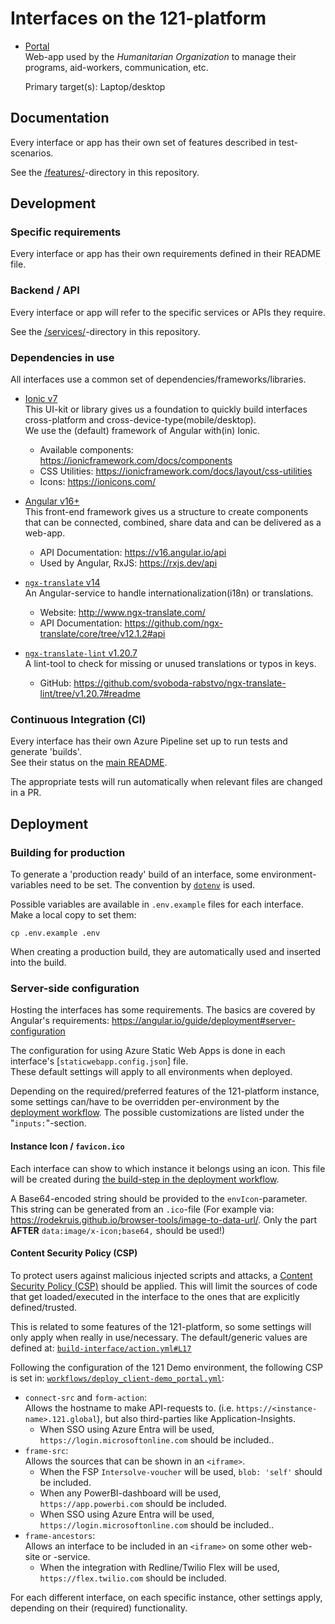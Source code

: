 # Interfaces on the 121-platform

- [Portal](./Portal/)  
  Web-app used by the _Humanitarian Organization_ to manage their programs, aid-workers, communication, etc.

  Primary target(s): Laptop/desktop

## Documentation

Every interface or app has their own set of features described in test-scenarios.

See the [/features/](../features/)-directory in this repository.

## Development

### Specific requirements

Every interface or app has their own requirements defined in their README file.

### Backend / API

Every interface or app will refer to the specific services or APIs they require.

See the [/services/](../services/)-directory in this repository.

### Dependencies in use

All interfaces use a common set of dependencies/frameworks/libraries.

- [Ionic v7](https://ionicframework.com/docs/)  
  This UI-kit or library gives us a foundation to quickly build interfaces cross-platform and cross-device-type(mobile/desktop).  
  We use the (default) framework of Angular with(in) Ionic.

  - Available components: <https://ionicframework.com/docs/components>
  - CSS Utilities: <https://ionicframework.com/docs/layout/css-utilities>
  - Icons: <https://ionicons.com/>

- [Angular v16+](https://v16.angular.io/docs)  
  This front-end framework gives us a structure to create components that can be connected, combined, share data and can be delivered as a web-app.

  - API Documentation: <https://v16.angular.io/api>
  - Used by Angular, RxJS: <https://rxjs.dev/api>

- [`ngx-translate` v14](https://www.npmjs.com/package/@ngx-translate/core/v/14.0.0)  
  An Angular-service to handle internationalization(i18n) or translations.

  - Website: <http://www.ngx-translate.com/>
  - API Documentation: <https://github.com/ngx-translate/core/tree/v12.1.2#api>

- [`ngx-translate-lint` v1.20.7](https://www.npmjs.com/package/ngx-translate-lint/v/1.20.7)  
   A lint-tool to check for missing or unused translations or typos in keys.

  - GitHub: <https://github.com/svoboda-rabstvo/ngx-translate-lint/tree/v1.20.7#readme>

### Continuous Integration (CI)

Every interface has their own Azure Pipeline set up to run tests and generate 'builds'.  
See their status on the [main README](../README.md#status).

The appropriate tests will run automatically when relevant files are changed in a PR.

## Deployment

### Building for production

To generate a 'production ready' build of an interface, some environment-variables need to be set.
The convention by [`dotenv`](https://www.npmjs.com/package/dotenv) is used.

Possible variables are available in `.env.example` files for each interface. Make a local copy to set them:

    cp .env.example .env

When creating a production build, they are automatically used and inserted into the build.

### Server-side configuration

Hosting the interfaces has some requirements. The basics are covered by Angular's requirements: <https://angular.io/guide/deployment#server-configuration>

The configuration for using Azure Static Web Apps is done in each interface's [`staticwebapp.config.json`] file.  
These default settings will apply to all environments when deployed.

Depending on the required/preferred features of the 121-platform instance, some settings can/have to be overridden per-environment by the [deployment workflow](../.github/actions/build-interface/action.yml). The possible customizations are listed under the "`inputs:`"-section.

#### Instance Icon / `favicon.ico`

Each interface can show to which instance it belongs using an icon. This file will be created during [the build-step in the deployment workflow](../.github/actions/build-interface/action.yml#L61).

A Base64-encoded string should be provided to the `envIcon`-parameter.  
This string can be generated from an `.ico`-file (For example via: <https://rodekruis.github.io/browser-tools/image-to-data-url/>. Only the part **AFTER** `data:image/x-icon;base64,` should be used!)

#### Content Security Policy (CSP)

To protect users against malicious injected scripts and attacks, a [Content Security Policy (CSP)](https://developer.mozilla.org/en-US/docs/Web/HTTP/CSP) should be applied. This will limit the sources of code that get loaded/executed in the interface to the ones that are explicitly defined/trusted.

This is related to some features of the 121-platform, so some settings will only apply when really in use/necessary.
The default/generic values are defined at: [`build-interface/action.yml#L17`](../.github/actions/build-interface/action.yml)

Following the configuration of the 121 Demo environment, the following CSP is set in: [`workflows/deploy_client-demo_portal.yml`](../.github/workflows/deploy_client-demo_portal.yml#L34):

- `connect-src` and `form-action`:  
  Allows the hostname to make API-requests to. (i.e. `https://<instance-name>.121.global`), but also third-parties like Application-Insights.
  - When SSO using Azure Entra will be used, `https://login.microsoftonline.com` should be included..
- `frame-src`:  
  Allows the sources that can be shown in an `<iframe>`.
  - When the FSP `Intersolve-voucher` will be used, `blob: 'self'` should be included.
  - When any PowerBI-dashboard will be used, `https://app.powerbi.com` should be included.
  - When SSO using Azure Entra will be used, `https://login.microsoftonline.com` should be included..
- `frame-ancestors`:  
  Allows an interface to be included in an `<iframe>` on some other web-site or -service.
  - When the integration with Redline/Twilio Flex will be used, `https://flex.twilio.com` should be included.

For each different interface, on each specific instance, other settings apply, depending on their (required) functionality.
